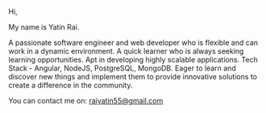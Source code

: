 Hi,

My name is Yatin Rai.

A passionate software engineer and web developer who is flexible and can work in a dynamic environment.
A quick learner who is always seeking learning opportunities.
Apt in developing highly scalable applications.
Tech Stack - Angular, NodeJS, PostgreSQL, MongoDB.
Eager to learn and discover new things and implement them to provide innovative solutions to create a difference in the community.

You can contact me on: raiyatin55@gmail.com

<!---
yatin-rai/yatin-rai is a ✨ special ✨ repository because its `README.md` (this file) appears on your GitHub profile.
You can click the Preview link to take a look at your changes.
--->
